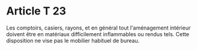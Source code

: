 # Article T 23

Les comptoirs, casiers, rayons, et en général tout l'aménagement intérieur doivent être en matériaux difficilement inflammables ou rendus tels. Cette disposition ne vise pas le mobilier habituel de bureau.
